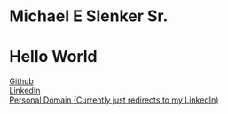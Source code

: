 
# Michael E Slenker Sr.

# Hello World

<a href="https://github.com/meslenker">Github</a>
<br>
<a href="https://www.linkedin.com/in/mslenker54/">LinkedIn</a>
<br>
<a href="https://www.slenkers.com">Personal Domain (Currently just redirects to my LinkedIn)</a>


